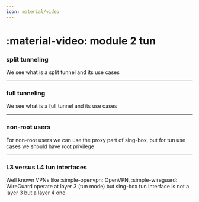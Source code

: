 ```yaml
---
icon: material/video
---
```


# :material-video: module 2 tun



### split tunneling

We see what is a split tunnel and its use cases

---

### full tunneling

We see what is a full tunnel and its use cases

---

### non-root users

For non-root users we can use the proxy part of sing-box, but for tun use cases 
we should have root privilege

---

### L3 versus L4 tun interfaces

Well known VPNs like :simple-openvpn: OpenVPN, :simple-wireguard: WireGuard operate 
at layer 3 (tun mode) but sing-box tun interface is not a layer 3 but a layer 4 one
